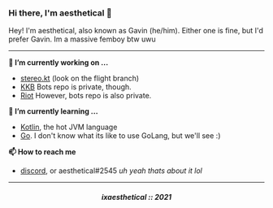 ### Hi there, I'm aesthetical 👋

Hey! I'm aesthetical, also known as Gavin (he/him). Either one is fine, but I'd prefer Gavin. Im a massive femboy btw uwu

---

**🔭 I’m currently working on ...**
- [stereo.kt](https://github.com/Stereo-Developers/stereo.kt) (look on the flight branch)
- [KKB](https://github.com/KyeKillerBot) Bots repo is private, though.
- [Riot](https://github.com/BlurpleDev) However, bots repo is also private.


**🌱 I’m currently learning ...**
- [Kotlin](https://kotlinlang.org/), the hot JVM language
- [Go](https://golang.org/). I don't know what its like to use GoLang, but we'll see :)

**📫 How to reach me**
- [discord](https://discord.com/users/535585397435006987), or aesthetical#2545
*uh yeah thats about it lol*

---

<h5 align="center">ixaesthetical :: 2021</h5>

<!--
**Sxmurai/Sxmurai** is a ✨ _special_ ✨ repository because its `README.md` (this file) appears on your GitHub profile.

Here are some ideas to get you started:

- 🔭 I’m currently working on ...
- 🌱 I’m currently learning ...
- 👯 I’m looking to collaborate on ...
- 🤔 I’m looking for help with ...
- 💬 Ask me about ...
- 📫 How to reach me: ...
- 😄 Pronouns: ...
- ⚡ Fun fact: ...
-->
